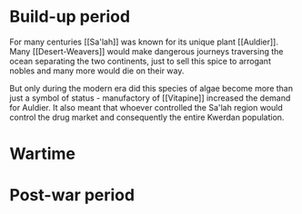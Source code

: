 # Build-up period
For many centuries [[Sa'lah]] was known for its unique plant [[Auldier]]. 
Many [[Desert-Weavers]] would make dangerous journeys traversing the ocean separating the two continents, just to sell this spice to arrogant nobles and many more would die on their way. 

But only during the modern era did this species of algae become more than just a symbol of status - manufactory of [[Vitapine]] increased the demand for Auldier. It also meant that whoever controlled the Sa'lah region would control the drug market and consequently the entire Kwerdan population.
# Wartime

# Post-war period